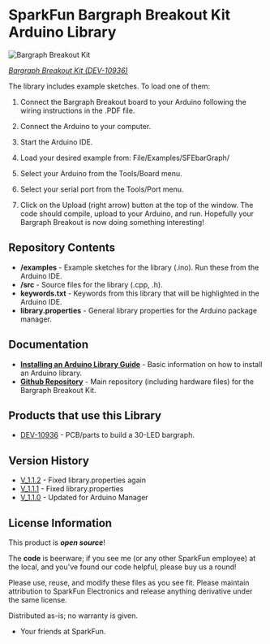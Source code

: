 SparkFun Bargraph Breakout Kit Arduino Library
========================================

![Bargraph Breakout Kit](https://cdn.sparkfun.com//assets/parts/6/1/0/1/10936-01.jpg)

[*Bargraph Breakout Kit (DEV-10936)*](https://www.sparkfun.com/products/10936)

The library includes example sketches. To load one of them:

1. Connect the Bargraph Breakout board to your Arduino following the wiring instructions in the .PDF file.

2. Connect the Arduino to your computer.

3. Start the Arduino IDE.

4. Load your desired example from: File/Examples/SFEbarGraph/

5. Select your Arduino from the Tools/Board menu.

6. Select your serial port from the Tools/Port menu.

7. Click on the Upload (right arrow) button at the top of the window. The code should compile, upload to your Arduino, and run. Hopefully your Bargraph Breakout is now doing something interesting!


Repository Contents
-------------------

* **/examples** - Example sketches for the library (.ino). Run these from the Arduino IDE. 
* **/src** - Source files for the library (.cpp, .h).
* **keywords.txt** - Keywords from this library that will be highlighted in the Arduino IDE. 
* **library.properties** - General library properties for the Arduino package manager. 

Documentation
--------------

* **[Installing an Arduino Library Guide](https://learn.sparkfun.com/tutorials/installing-an-arduino-library)** - Basic information on how to install an Arduino library.
* **[Github Repository](https://github.com/sparkfun/Bargraph_Breakout_Kit)** - Main repository (including hardware files) for the Bargraph Breakout Kit.

Products that use this Library 
---------------------------------

* [DEV-10936](https://www.sparkfun.com/products/10936) - PCB/parts to build a 30-LED bargraph.

Version History
---------------

* [V_1.1.2](https://github.com/sparkfun/Bargraph_Breakout_Kit_Arduino_Library/tree/V_1.1.2) - Fixed library.properties again
* [V_1.1.1](https://github.com/sparkfun/Bargraph_Breakout_Kit_Arduino_Library/tree/V_1.1.1) - Fixed library.properties
* [V_1.1.0](https://github.com/sparkfun/Bargraph_Breakout_Kit_Arduino_Library/tree/V_1.1.0) - Updated for Arduino Manager 

License Information
-------------------

This product is _**open source**_! 

The **code** is beerware; if you see me (or any other SparkFun employee) at the local, and you've found our code helpful, please buy us a round!

Please use, reuse, and modify these files as you see fit. Please maintain attribution to SparkFun Electronics and release anything derivative under the same license.

Distributed as-is; no warranty is given.

- Your friends at SparkFun.
